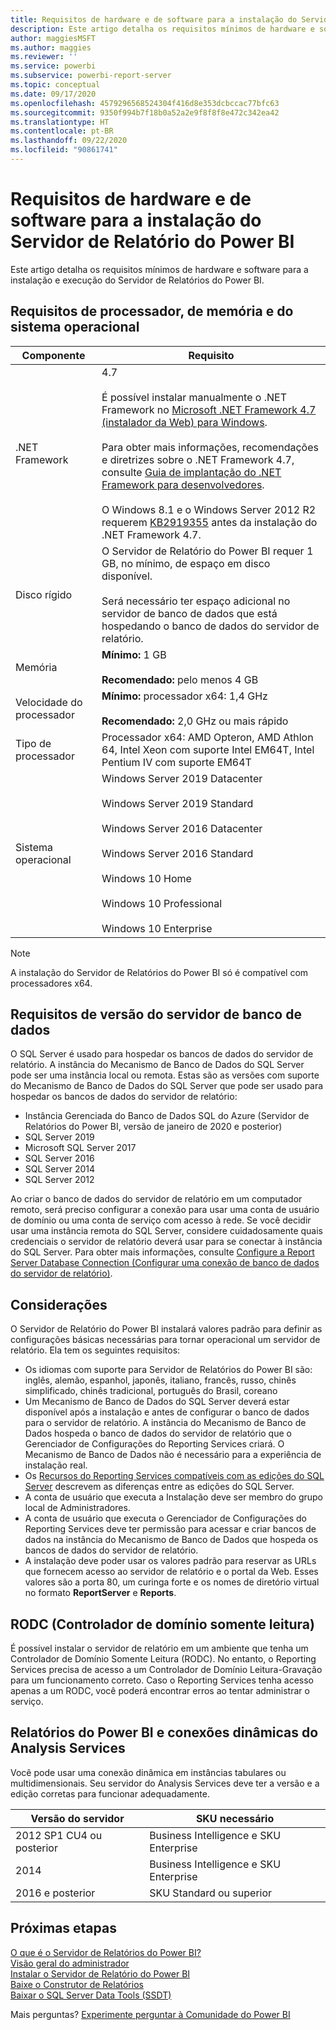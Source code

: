 ```yaml
---
title: Requisitos de hardware e de software para a instalação do Servidor de Relatório do Power BI
description: Este artigo detalha os requisitos mínimos de hardware e software para a instalação e execução do Servidor de Relatórios do Power BI.
author: maggiesMSFT
ms.author: maggies
ms.reviewer: ''
ms.service: powerbi
ms.subservice: powerbi-report-server
ms.topic: conceptual
ms.date: 09/17/2020
ms.openlocfilehash: 4579296568524304f416d8e353dcbccac77bfc63
ms.sourcegitcommit: 9350f994b7f18b0a52a2e9f8f8f8e472c342ea42
ms.translationtype: HT
ms.contentlocale: pt-BR
ms.lasthandoff: 09/22/2020
ms.locfileid: "90861741"
---
```

# <a name="hardware-and-software-requirements-for-installing-power-bi-report-server"></a>Requisitos de hardware e de software para a instalação do Servidor de Relatório do Power BI

Este artigo detalha os requisitos mínimos de hardware e software para a instalação e execução do Servidor de Relatórios do Power BI.

## <a name="processor-memory-and-operating-system-requirements"></a>Requisitos de processador, de memória e do sistema operacional

| Componente | Requisito |
| --- | --- |
| .NET Framework |4.7<br><br>É possível instalar manualmente o .NET Framework no [Microsoft .NET Framework 4.7 (instalador da Web) para Windows](https://support.microsoft.com/en-us/kb/3186500).<br/><br/> Para obter mais informações, recomendações e diretrizes sobre o .NET Framework 4.7, consulte [Guia de implantação do .NET Framework para desenvolvedores](/dotnet/framework/deployment/deployment-guide-for-developers).<br/><br/>O Windows 8.1 e o Windows Server 2012 R2 requerem [KB2919355](https://support.microsoft.com/kb/2919355) antes da instalação do .NET Framework 4.7. |
| Disco rígido |O Servidor de Relatório do Power BI requer 1 GB, no mínimo, de espaço em disco disponível.<br><br>Será necessário ter espaço adicional no servidor de banco de dados que está hospedando o banco de dados do servidor de relatório. |
| Memória |**Mínimo:** 1 GB<br/><br/> **Recomendado:** pelo menos 4 GB |
| Velocidade do processador |**Mínimo:** processador x64: 1,4 GHz<br/><br/> **Recomendado:** 2,0 GHz ou mais rápido |
| Tipo de processador |Processador x64: AMD Opteron, AMD Athlon 64, Intel Xeon com suporte Intel EM64T, Intel Pentium IV com suporte EM64T |
| Sistema operacional |Windows Server 2019 Datacenter<br><br>Windows Server 2019 Standard<br><br>Windows Server 2016 Datacenter<br><br>Windows Server 2016 Standard<br><br>Windows 10 Home<br><br>Windows 10 Professional<br><br>Windows 10 Enterprise<br> |

> [!NOTE]
> A instalação do Servidor de Relatórios do Power BI só é compatível com processadores x64.


## <a name="database-server-version-requirements"></a>Requisitos de versão do servidor de banco de dados

O SQL Server é usado para hospedar os bancos de dados do servidor de relatório. A instância do Mecanismo de Banco de Dados do SQL Server pode ser uma instância local ou remota. Estas são as versões com suporte do Mecanismo de Banco de Dados do SQL Server que pode ser usado para hospedar os bancos de dados do servidor de relatório:

* Instância Gerenciada do Banco de Dados SQL do Azure (Servidor de Relatórios do Power BI, versão de janeiro de 2020 e posterior)
* SQL Server 2019
* Microsoft SQL Server 2017
* SQL Server 2016
* SQL Server 2014
* SQL Server 2012

Ao criar o banco de dados do servidor de relatório em um computador remoto, será preciso configurar a conexão para usar uma conta de usuário de domínio ou uma conta de serviço com acesso à rede. Se você decidir usar uma instância remota do SQL Server, considere cuidadosamente quais credenciais o servidor de relatório deverá usar para se conectar à instância do SQL Server. Para obter mais informações, consulte [Configure a Report Server Database Connection (Configurar uma conexão de banco de dados do servidor de relatório)](/sql/reporting-services/install-windows/configure-a-report-server-database-connection-ssrs-configuration-manager).

## <a name="considerations"></a>Considerações

O Servidor de Relatório do Power BI instalará valores padrão para definir as configurações básicas necessárias para tornar operacional um servidor de relatório. Ela tem os seguintes requisitos:

* Os idiomas com suporte para Servidor de Relatórios do Power BI são: inglês, alemão, espanhol, japonês, italiano, francês, russo, chinês simplificado, chinês tradicional, português do Brasil, coreano
* Um Mecanismo de Banco de Dados do SQL Server deverá estar disponível após a instalação e antes de configurar o banco de dados para o servidor de relatório. A instância do Mecanismo de Banco de Dados hospeda o banco de dados do servidor de relatório que o Gerenciador de Configurações do Reporting Services criará. O Mecanismo de Banco de Dados não é necessário para a experiência de instalação real.
* Os [Recursos do Reporting Services compatíveis com as edições do SQL Server](/sql/reporting-services/reporting-services-features-supported-by-the-editions-of-sql-server-2016) descrevem as diferenças entre as edições do SQL Server.
* A conta de usuário que executa a Instalação deve ser membro do grupo local de Administradores.
* A conta de usuário que executa o Gerenciador de Configurações do Reporting Services deve ter permissão para acessar e criar bancos de dados na instância do Mecanismo de Banco de Dados que hospeda os bancos de dados do servidor de relatório.
* A instalação deve poder usar os valores padrão para reservar as URLs que fornecem acesso ao servidor de relatório e o portal da Web. Esses valores são a porta 80, um curinga forte e os nomes de diretório virtual no formato **ReportServer** e **Reports**.

## <a name="read-only-domain-controller-rodc"></a>RODC (Controlador de domínio somente leitura)

 É possível instalar o servidor de relatório em um ambiente que tenha um Controlador de Domínio Somente Leitura (RODC). No entanto, o Reporting Services precisa de acesso a um Controlador de Domínio Leitura-Gravação para um funcionamento correto. Caso o Reporting Services tenha acesso apenas a um RODC, você poderá encontrar erros ao tentar administrar o serviço.

## <a name="power-bi-reports-and-analysis-services-live-connections"></a>Relatórios do Power BI e conexões dinâmicas do Analysis Services

Você pode usar uma conexão dinâmica em instâncias tabulares ou multidimensionais. Seu servidor do Analysis Services deve ter a versão e a edição corretas para funcionar adequadamente.

| **Versão do servidor** | **SKU necessário** |
| --- | --- |
| 2012 SP1 CU4 ou posterior |Business Intelligence e SKU Enterprise |
| 2014 |Business Intelligence e SKU Enterprise |
| 2016 e posterior |SKU Standard ou superior |

## <a name="next-steps"></a>Próximas etapas

[O que é o Servidor de Relatórios do Power BI?](get-started.md)  
[Visão geral do administrador](admin-handbook-overview.md)  
[Instalar o Servidor de Relatório do Power BI](install-report-server.md)  
[Baixe o Construtor de Relatórios](https://www.microsoft.com/download/details.aspx?id=53613)  
[Baixar o SQL Server Data Tools (SSDT)](/sql/ssdt/download-sql-server-data-tools-ssdt)

Mais perguntas? [Experimente perguntar à Comunidade do Power BI](https://community.powerbi.com/)